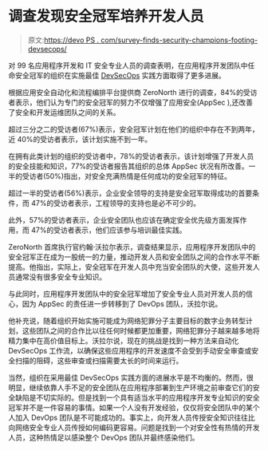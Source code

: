 # 调查发现安全冠军培养开发人员

> 原文:[https://devo PS . com/survey-finds-security-champions-footing-devsecops/](https://devops.com/survey-finds-security-champions-fostering-devsecops/)

对 99 名应用程序开发和 IT 安全专业人员的调查表明，在应用程序开发团队中任命安全冠军的组织在实施最佳 [DevSecOps](https://devops.com/?s=DevSecOps) 实践方面取得了更多进展。

根据应用安全自动化和流程编排平台提供商 ZeroNorth 进行的调查，84%的受访者表示，他们认为专门的安全冠军的努力不仅增强了应用安全(AppSec ),还改善了安全和开发运维团队之间的关系。

超过三分之二的受访者(67%)表示，安全冠军计划在他们的组织中存在不到两年，近 40%的受访者表示，该计划实施不到一年。

在拥有此类计划的组织的受访者中，78%的受访者表示，该计划增强了开发人员的安全技能和知识，77%的受访者报告其组织的总体 AppSec 状况有所改善。一半的受访者(50%)指出，对安全充满热情是任何成功的安全冠军的特征。

超过一半的受访者(56%)表示，企业安全领导的支持是安全冠军取得成功的首要条件，而 47%的受访者表示，工程领导的支持也是必不可少的。

此外，57%的受访者表示，企业安全团队也应该在确定安全优先级方面发挥作用，而 47%的受访者表示，他们应该参与培训最佳实践。

ZeroNorth 首席执行官约翰·沃拉尔表示，调查结果显示，应用程序开发团队中的安全冠军正在成为一股统一的力量，推动开发人员和安全团队之间的合作水平不断提高。他指出，实际上，安全冠军在开发人员中充当安全团队的大使，这些开发人员通常没有很多安全专业知识。

与此同时，应用程序开发团队中的安全冠军增加了安全专业人员对开发人员的信心，因为 AppSec 的责任进一步转移到了 DevOps 团队，沃拉尔说。

他补充说，随着组织开始实施可能成为网络犯罪分子主要目标的数字业务转型计划，这些团队之间的合作比以往任何时候都更加重要，网络犯罪分子越来越多地将精力集中在高价值目标上。沃拉尔说，现在的挑战是找到一种方法来自动化 DevSecOps 工作流，以确保这些应用程序的开发速度不会受到手动安全审查或安全扫描的阻碍，这些审查或扫描需要太长的时间来运行。

当然，组织在采用最佳 DevSecOps 实践方面的进展水平是不均衡的。然而，很明显，继续依靠人手不足的安全团队在应用程序部署到生产环境之前审查它们的安全缺陷是不切实际的。但是找到一个具有适当水平的应用程序开发专业知识的安全冠军并不是一件容易的事情。如果一个人没有开发经验，仅仅将安全团队中的某个人加入 DevOps 团队是不可能成功的。事实上，向开发人员传授安全知识往往比向网络安全专业人员传授如何编码更容易。问题是找到一个对安全性有热情的开发人员，这种热情足以感染整个 DevOps 团队并最终感染他们。